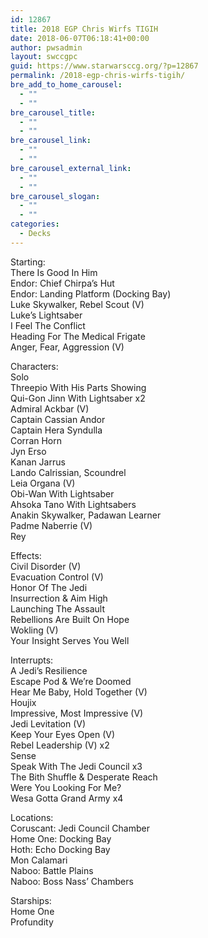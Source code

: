 ```yaml
---
id: 12867
title: 2018 EGP Chris Wirfs TIGIH
date: 2018-06-07T06:18:41+00:00
author: pwsadmin
layout: swccgpc
guid: https://www.starwarsccg.org/?p=12867
permalink: /2018-egp-chris-wirfs-tigih/
bre_add_to_home_carousel:
  - ""
  - ""
bre_carousel_title:
  - ""
  - ""
bre_carousel_link:
  - ""
  - ""
bre_carousel_external_link:
  - ""
  - ""
bre_carousel_slogan:
  - ""
  - ""
categories:
  - Decks
---
```

Starting:  
There Is Good In Him  
Endor: Chief Chirpa&#8217;s Hut  
Endor: Landing Platform (Docking Bay)  
Luke Skywalker, Rebel Scout (V)  
Luke&#8217;s Lightsaber  
I Feel The Conflict  
Heading For The Medical Frigate  
Anger, Fear, Aggression (V)

Characters:  
Solo  
Threepio With His Parts Showing  
Qui-Gon Jinn With Lightsaber x2  
Admiral Ackbar (V)  
Captain Cassian Andor  
Captain Hera Syndulla  
Corran Horn  
Jyn Erso  
Kanan Jarrus  
Lando Calrissian, Scoundrel  
Leia Organa (V)  
Obi-Wan With Lightsaber  
Ahsoka Tano With Lightsabers  
Anakin Skywalker, Padawan Learner  
Padme Naberrie (V)  
Rey

Effects:  
Civil Disorder (V)  
Evacuation Control (V)  
Honor Of The Jedi  
Insurrection & Aim High  
Launching The Assault  
Rebellions Are Built On Hope  
Wokling (V)  
Your Insight Serves You Well

Interrupts:  
A Jedi&#8217;s Resilience  
Escape Pod & We&#8217;re Doomed  
Hear Me Baby, Hold Together (V)  
Houjix  
Impressive, Most Impressive (V)  
Jedi Levitation (V)  
Keep Your Eyes Open (V)  
Rebel Leadership (V) x2  
Sense  
Speak With The Jedi Council x3  
The Bith Shuffle & Desperate Reach  
Were You Looking For Me?  
Wesa Gotta Grand Army x4

Locations:  
Coruscant: Jedi Council Chamber  
Home One: Docking Bay  
Hoth: Echo Docking Bay  
Mon Calamari  
Naboo: Battle Plains  
Naboo: Boss Nass&#8217; Chambers

Starships:  
Home One  
Profundity